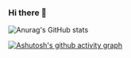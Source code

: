 ### Hi there 👋


![Anurag's GitHub stats](https://github-readme-stats.vercel.app/api?username=SongJian-99&show_icons=true&theme=tokyonight) 


[![Ashutosh's github activity graph](https://github-readme-activity-graph.vercel.app/graph?username=SongJian-99&theme=react-dark&layout=compact)](https://github.com/ashutosh00710/github-readme-activity-graph)


<!--
**SongJian-99/SongJian-99** is a ✨ _special_ ✨ repository because its `README.md` (this file) appears on your GitHub profile.

Here are some ideas to get you started:

- 🔭 I’m currently working on ...
- 🌱 I’m currently learning ...
- 👯 I’m looking to collaborate on ...
- 🤔 I’m looking for help with ...
- 💬 Ask me about ...
- 📫 How to reach me: ...
- 😄 Pronouns: ...
- ⚡ Fun fact: ...
-->
